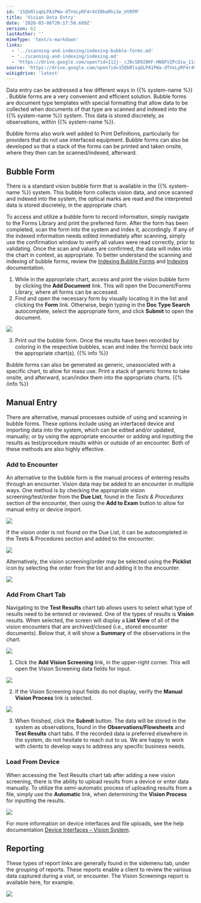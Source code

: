 ```yaml
---
id: '15QkRlsqGLPA1PWa-dTVoLyRF4r4VI0keRhi3e_UtRFM'
title: 'Vision Data Entry'
date: '2020-03-06T20:17:50.609Z'
version: 62
lastAuthor: ''
mimeType: 'text/x-markdown'
links:
  - '../scanning-and-indexing/indexing-bubble-forms.md'
  - '../scanning-and-indexing/indexing.md'
  - 'https://drive.google.com/open?id=112j-_cJ8cSB928KF-HNQFVZPcQiw_11x8p77UtzmqMs'
source: 'https://drive.google.com/open?id=15QkRlsqGLPA1PWa-dTVoLyRF4r4VI0keRhi3e_UtRFM'
wikigdrive: 'latest'
---
```

Data entry can be addressed a few different ways in {{% system-name %}} . Bubble forms are a very convenient and efficient solution. Bubble forms are document type templates with special formatting that allow data to be collected when documents of that type are scanned and indexed into the {{% system-name %}} system. This data is stored discretely, as observations, within {{% system-name %}}.

Bubble forms also work well added to Print Definitions, particularly for providers that do not use interfaced equipment. Bubble forms can also be developed so that a stack of the forms can be printed and taken onsite, where they then can be scanned/indexed, afterward.

## Bubble Form

There is a standard vision bubble form that is available in the {{% system-name %}} system. This bubble form collects vision data, and once scanned and indexed into the system, the optical marks are read and the interpreted data is stored discretely, in the appropriate chart.

To access and utilize a bubble form to record information, simply navigate to the Forms Library and print the preferred form. After the form has been completed, scan the form into the system and index it, accordingly. If any of the indexed information needs edited immediately after scanning, simply use the confirmation window to verify all values were read correctly, prior to validating. Once the scan and values are confirmed, the data will index into the chart in context, as appropriate. To better understand the scanning and indexing of bubble forms, review the [Indexing Bubble Forms](../scanning-and-indexing/indexing-bubble-forms.md) and [Indexing](../scanning-and-indexing/indexing.md) documentation.
1. While in the appropriate chart, access and print the vision bubble form by clicking the <strong>Add Document</strong> link. This will open the Document/Forms Library, where all forms can be accessed.
2. Find and open the necessary form by visually locating it in the list and clicking the <strong>Form</strong> link. Otherwise, begin typing in the <strong>Doc Type Search</strong> autocomplete, select the appropriate form, and click <strong>Submit</strong> to open the document.

![](../vision-data-entry.assets/bfebe1e7a6b81197fa3e531248a1bb90.png)

3. Print out the bubble form. Once the results have been recorded by coloring in the respective bubbles, scan and index the form(s) back into the appropriate chart(s).
{{% info %}}

Bubble forms can also be generated as generic, unassociated with a specific chart, to allow for mass use. Print a stack of generic forms to take onsite, and afterward, scan/index them into the appropriate charts.
{{% /info %}}

## Manual Entry

There are alternative, manual processes outside of using and scanning in bubble forms. These options include using an interfaced device and importing data into the system, which can be edited and/or updated, manually; or by using the appropriate encounter or adding and inputting the results as test/procedure results within or outside of an encounter. Both of these methods are also highly effective.

### Add to Encounter

An alternative to the bubble form is the manual process of entering results through an encounter.
Vision data may be added to an encounter in multiple ways. One method is by checking the appropriate vision screening/test/order from the **Due List**, found in the *Tests & Procedures* section of the encounter, then using the **Add to Exam** button to allow for manual entry or device import.

![](../vision-data-entry.assets/e64f54eecdefef092bc7b676967c0b39.png)

If the vision order is not found on the Due List, it can be autocompleted in the Tests & Procedures section and added to the encounter.

![](../vision-data-entry.assets/f7aeb61fce920c42da70d8b2fe0b7381.png)

Alternatively, the vision screening/order may be selected using the **Picklist** icon by selecting the order from the list and adding it to the encounter.

![](../vision-data-entry.assets/4e4af05114dfdb8756cd510c5ce68d92.png)


### Add From Chart Tab

Navigating to the **Test Results** chart tab allows users to select what type of results need to be entered or reviewed. One of the types of results is **Vision** results. When selected, the screen will display a **List View** of all of the vision encounters that are archived/closed (i.e., stored encounter documents). Below that, it will show a **Summary** of the observations in the chart.

![](../vision-data-entry.assets/87f6f4d68ae4d8aa8000e9d17e56c042.png)

1. Click the <strong>Add Vision Screening</strong> link, in the upper-right corner. This will open the Vision Screening data fields for input.

![](../vision-data-entry.assets/25b32e9c45d52419e614c572927bdcd5.png)

2. If the Vision Screening input fields do not display, verify the <strong>Manual Vision Process</strong> link is selected.

![](../vision-data-entry.assets/8d50c2002ae37ee94b04621a7f0535e6.png)

3. When finished, click the <strong>Submit</strong> button.
The data will be stored in the system as observations, found in the **Observations/Flowsheets** and **Test Results** chart tabs. If the recorded data is preferred elsewhere in the system, do not hesitate to reach out to us. We are happy to work with clients to develop ways to address any specific business needs.

### Load From Device

When accessing the Test Results chart tab after adding a new vision screening, there is the ability to upload results from a device or enter data manually. To utilize the semi-automatic process of uploading results from a file, simply use the **Automatic** link, when determining the **Vision Process** for inputting the results.

![](../vision-data-entry.assets/1729a184abfd46d775fdece5a9ff5a01.png)

For more information on device interfaces and file uploads, see the help documentation [Device Interfaces – Vision System](https://drive.google.com/open?id=112j-_cJ8cSB928KF-HNQFVZPcQiw_11x8p77UtzmqMs).

## Reporting

These types of report links are generally found in the sidemenu tab, under the grouping of reports. These reports enable a client to review the various data captured during a visit, or encounter. The Vision Screenings report is available here, for example.

![](../vision-data-entry.assets/04f5c30a649a36abbd640bf475de447e.png)

